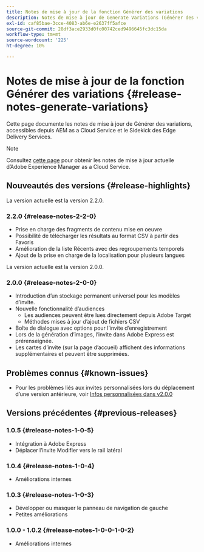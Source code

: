 ```yaml
---
title: Notes de mise à jour de la fonction Générer des variations
description: Notes de mise à jour de Generate Variations (Générer des variations), accessibles depuis AEM as a Cloud Service et le Sidekick des Edge Delivery Services
exl-id: caf85bae-3cce-4083-ab6e-e2637ff5afce
source-git-commit: 28df3ace2933d0fc00742ced9496645fc3dc15da
workflow-type: tm+mt
source-wordcount: '225'
ht-degree: 10%

---
```


# Notes de mise à jour de la fonction Générer des variations {#release-notes-generate-variations}

Cette page documente les notes de mise à jour de Générer des variations, accessibles depuis AEM as a Cloud Service et le Sidekick des Edge Delivery Services.

>[!NOTE]
>
>Consultez [cette page](/help/release-notes/release-notes-cloud/release-notes-current.md) pour obtenir les notes de mise à jour actuelle d’Adobe Experience Manager as a Cloud Service.

## Nouveautés des versions {#release-highlights}

La version actuelle est la version 2.2.0.

### 2.2.0 {#release-notes-2-2-0}

* Prise en charge des fragments de contenu mise en oeuvre
* Possibilité de télécharger les résultats au format CSV à partir des Favoris
* Amélioration de la liste Récents avec des regroupements temporels
* Ajout de la prise en charge de la localisation pour plusieurs langues

La version actuelle est la version 2.0.0.

### 2.0.0 {#release-notes-2-0-0}

* Introduction d’un stockage permanent universel pour les modèles d’invite.
* Nouvelle fonctionnalité d’audiences
   * Les audiences peuvent être lues directement depuis Adobe Target
   * Méthodes mises à jour d’ajout de fichiers CSV
* Boîte de dialogue avec options pour l’invite d’enregistrement
* Lors de la génération d’images, l’invite dans Adobe Express est prérenseignée.
* Les cartes d’invite (sur la page d’accueil) affichent des informations supplémentaires et peuvent être supprimées.

## Problèmes connus {#known-issues}

* Pour les problèmes liés aux invites personnalisées lors du déplacement d’une version antérieure, voir [Infos personnalisées dans v2.0.0](/help/generative-ai/generate-variations.md#custom-prompts-v200)

## Versions précédentes {#previous-releases}

### 1.0.5 {#release-notes-1-0-5}

* Intégration à Adobe Express
* Déplacer l’invite Modifier vers le rail latéral

### 1.0.4 {#release-notes-1-0-4}

* Améliorations internes

### 1.0.3 {#release-notes-1-0-3}

* Développer ou masquer le panneau de navigation de gauche
* Petites améliorations

### 1.0.0 - 1.0.2 {#release-notes-1-0-0-1-0-2}

* Améliorations internes
